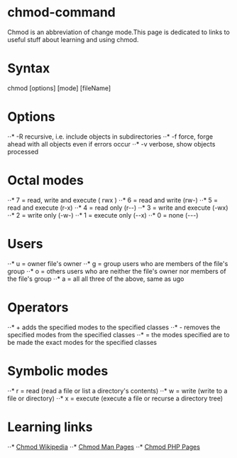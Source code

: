 # chmod-command
Chmod is an abbreviation of change mode.This page is dedicated to links to useful stuff about learning and using chmod.

# Syntax
chmod [options] [mode] [fileName]

# Options
⋅⋅* -R recursive, i.e. include objects in subdirectories
⋅⋅* -f force, forge ahead with all objects even if errors occur
⋅⋅* -v verbose, show objects processed

# Octal modes 
⋅⋅* 7	= read, write and execute	( rwx )
⋅⋅* 6 =	read and write	(rw-)
⋅⋅* 5	= read and execute	(r-x)
⋅⋅* 4	= read only	(r--)
⋅⋅* 3	= write and execute	(-wx)
⋅⋅* 2	= write only	(-w-)
⋅⋅* 1	= execute only	(--x)
⋅⋅* 0	= none	(---)

# Users
⋅⋅* u	= owner	file's owner
⋅⋅* g	= group	users who are members of the file's group
⋅⋅* o	= others	users who are neither the file's owner nor members of the file's group
⋅⋅* a	= all	all three of the above, same as ugo

# Operators 
⋅⋅* +	adds the specified modes to the specified classes
⋅⋅* -	removes the specified modes from the specified classes
⋅⋅* =	the modes specified are to be made the exact modes for the specified classes

# Symbolic modes
⋅⋅* r =	read	(read a file or list a directory's contents)
⋅⋅* w =	write	(write to a file or directory)
⋅⋅* x	= execute	(execute a file or recurse a directory tree)

# Learning links
⋅⋅* [Chmod Wikipedia](https://en.wikipedia.org/wiki/Chmod)
⋅⋅* [Chmod Man Pages](https://ss64.com/bash/chmod.html)
⋅⋅* [Chmod PHP Pages](https://ss64.com/bash/chmod.html)

